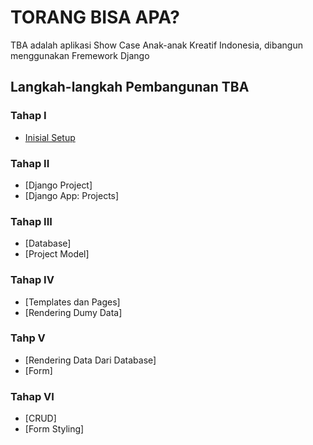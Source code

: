 # TORANG BISA APA?

TBA adalah aplikasi Show Case Anak-anak Kreatif Indonesia, dibangun menggunakan Fremework Django


## Langkah-langkah Pembangunan TBA
### Tahap I
* [Inisial Setup](https://github.com/gurnitha/torang-bisa-apa)
### Tahap II
* [Django Project]
* [Django App: Projects]
### Tahap III
* [Database]
* [Project Model]
### Tahap IV
* [Templates dan Pages]
* [Rendering Dumy Data]
### Tahp V
* [Rendering Data Dari Database]
* [Form]
### Tahap VI
* [CRUD]
* [Form Styling]
